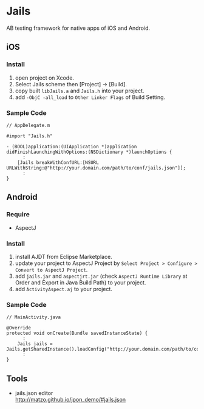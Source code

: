 Jails
=====

AB testing framework for native apps of iOS and Android.

iOS
----
### Install

1. open project on Xcode.
2. Select Jails scheme then [Project] -> [Build].
3. copy built `libJails.a` and `Jails.h` into your project.
4. add `-ObjC -all_load` to `Other Linker Flags` of Build Setting.

### Sample Code
    // AppDelegate.m
    
    #import "Jails.h"
    
    - (BOOL)application:(UIApplication *)application didFinishLaunchingWithOptions:(NSDictionary *)launchOptions {
          :
        [Jails breakWithConfURL:[NSURL URLWithString:@"http://your.domain.com/path/to/conf/jails.json"]];
          :
    }
    

Android
----
### Require
- AspectJ

### Install
1. install AJDT from Eclipse Marketplace.
2. update your project to AspectJ Project by `Select Project > Configure > Convert to AspectJ Project`.
3. add `jails.jar` and `aspectjrt.jar` (check `AspectJ Runtime Library` at Order and Export in Java Build Path) to your project.
4. add `ActivityAspect.aj` to your project.

### Sample Code
    // MainActivity.java
    
    @Override
    protected void onCreate(Bundle savedInstanceState) {
          :
        Jails jails = Jails.getSharedInstance().loadConfig("http://your.domain.com/path/to/conf/jails.json");
          :
    }

Tools
----
- jails.json editor  
http://matzo.github.io/jpon_demo/#jails.json

